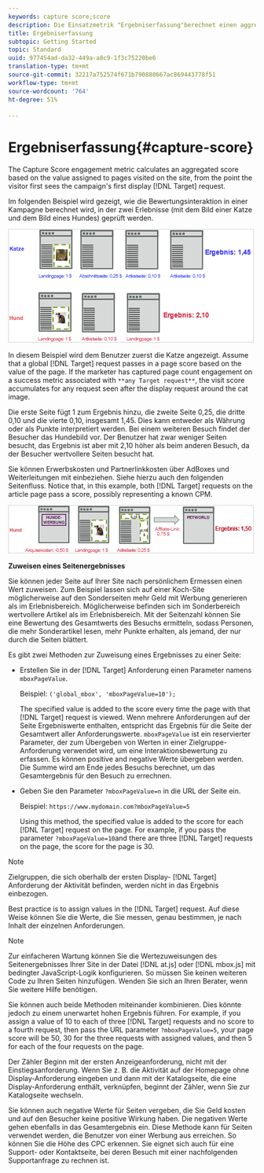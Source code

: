 ```yaml
---
keywords: capture score;score
description: Die Einsatzmetrik "Ergebniserfassung"berechnet einen aggregierten Wert basierend auf dem Wert, der den auf der Site besuchten Zielgruppen zugewiesen wird, ab dem Zeitpunkt, zu dem der Besucher die Anfrage zur ersten Anzeige der Kampagne anzeigt.
title: Ergebniserfassung
subtopic: Getting Started
topic: Standard
uuid: 977454ad-da32-449a-a8c9-1f3c75220be6
translation-type: tm+mt
source-git-commit: 32217a752574f671b790880667ac869443778f51
workflow-type: tm+mt
source-wordcount: '764'
ht-degree: 51%

---
```



# Ergebniserfassung{#capture-score}

The Capture Score engagement metric calculates an aggregated score based on the value assigned to pages visited on the site, from the point the visitor first sees the campaign&#39;s first display [!DNL Target] request.

Im folgenden Beispiel wird gezeigt, wie die Bewertungsinteraktion in einer Kampagne berechnet wird, in der zwei Erlebnisse (mit dem Bild einer Katze und dem Bild eines Hundes) geprüft werden.

![](assets/example_score.png)

In diesem Beispiel wird dem Benutzer zuerst die Katze angezeigt. Assume that a global [!DNL Target] request passes in a page score based on the value of the page. If the marketer has captured page count engagement on a success metric associated with `**any Target request**`, the visit score accumulates for any request seen after the display request around the cat image.

Die erste Seite fügt 1 zum Ergebnis hinzu, die zweite Seite 0,25, die dritte 0,10 und die vierte 0,10, insgesamt 1,45. Dies kann entweder als Währung oder als Punkte interpretiert werden. Bei einem weiteren Besuch findet der Besucher das Hundebild vor. Der Benutzer hat zwar weniger Seiten besucht, das Ergebnis ist aber mit 2,10 höher als beim anderen Besuch, da der Besucher wertvollere Seiten besucht hat.

Sie können Erwerbskosten und Partnerlinkkosten über AdBoxes und Weiterleitungen mit einbeziehen. Siehe hierzu auch den folgenden Seitenfluss. Notice that, in this example, both [!DNL Target] requests on the article page pass a score, possibly representing a known CPM.

![](assets/example_score2.png)

**Zuweisen eines Seitenergebnisses**

Sie können jeder Seite auf Ihrer Site nach persönlichem Ermessen einen Wert zuweisen. Zum Beispiel lassen sich auf einer Koch-Site möglicherweise auf den Sonderseiten mehr Geld mit Werbung generieren als im Erlebnisbereich. Möglicherweise befinden sich im Sonderbereich wertvollere Artikel als im Erlebnisbereich. Mit der Seitenzahl können Sie eine Bewertung des Gesamtwerts des Besuchs ermitteln, sodass Personen, die mehr Sonderartikel lesen, mehr Punkte erhalten, als jemand, der nur durch die Seiten blättert.

Es gibt zwei Methoden zur Zuweisung eines Ergebnisses zu einer Seite:

* Erstellen Sie in der [!DNL Target] Anforderung einen Parameter namens `mboxPageValue`.

   Beispiel: `('global_mbox', 'mboxPageValue=10');`

   The specified value is added to the score every time the page with that [!DNL Target] request is viewed. Wenn mehrere Anforderungen auf der Seite Ergebniswerte enthalten, entspricht das Ergebnis für die Seite der Gesamtwert aller Anforderungswerte. `mboxPageValue` ist ein reservierter Parameter, der zum Übergeben von Werten in einer Zielgruppe-Anforderung verwendet wird, um eine Interaktionsbewertung zu erfassen. Es können positive and negative Werte übergeben werden. Die Summe wird am Ende jedes Besuchs berechnet, um das Gesamtergebnis für den Besuch zu errechnen.

* Geben Sie den Parameter `?mboxPageValue=n` in die URL der Seite ein.

   Beispiel: `https://www.mydomain.com?mboxPageValue=5`

   Using this method, the specified value is added to the score for each [!DNL Target] request on the page. For example, if you pass the parameter `?mboxPageValue=10`and there are three [!DNL Target] requests on the page, the score for the page is 30.

>[!NOTE]
>
>Zielgruppen, die sich oberhalb der ersten Display- [!DNL Target] Anforderung der Aktivität befinden, werden nicht in das Ergebnis einbezogen.

Best practice is to assign values in the [!DNL Target] request. Auf diese Weise können Sie die Werte, die Sie messen, genau bestimmen, je nach Inhalt der einzelnen Anforderungen.

>[!NOTE]
>
>Zur einfacheren Wartung können Sie die Wertezuweisungen des Seitenergebnisses Ihrer Site in der Datei [!DNL at.js] oder [!DNL mbox.js] mit bedingter JavaScript-Logik konfigurieren. So müssen Sie keinen weiteren Code zu Ihren Seiten hinzufügen. Wenden Sie sich an Ihren Berater, wenn Sie weitere Hilfe benötigen.

Sie können auch beide Methoden miteinander kombinieren. Dies könnte jedoch zu einem unerwartet hohen Ergebnis führen. For example, if you assign a value of 10 to each of three [!DNL Target] requests and no score to a fourth request, then pass the URL parameter `?mboxPageValue=5`, your page score will be 50, 30 for the three requests with assigned values, and then 5 for each of the four requests on the page.

Der Zähler Beginn mit der ersten Anzeigeanforderung, nicht mit der Einstiegsanforderung. Wenn Sie z. B. die Aktivität auf der Homepage ohne Display-Anforderung eingeben und dann mit der Katalogseite, die eine Display-Anforderung enthält, verknüpfen, beginnt der Zähler, wenn Sie zur Katalogseite wechseln.

Sie können auch negative Werte für Seiten vergeben, die Sie Geld kosten und auf den Besucher keine positive Wirkung haben. Die negativen Werte gehen ebenfalls in das Gesamtergebnis ein. Diese Methode kann für Seiten verwendet werden, die Benutzer von einer Werbung aus erreichen. So können Sie die Höhe des CPC erkennen. Sie eignet sich auch für eine Support- oder Kontaktseite, bei deren Besuch mit einer nachfolgenden Supportanfrage zu rechnen ist.
